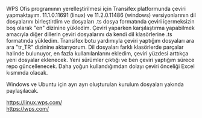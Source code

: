 WPS Ofis programının yerelleştirilmesi için Transifex platformunda çeviri yapmaktayım. 
11.1.0.11691 (linux) ve 11.2.0.11486 (windows) versiyonlarının dil dosyalarını birleştirdim ve dosyaları .ts dosya formatında çeviri içermeksizin boş olarak "en" dizinine yükledim. Çeviri yaparken karşılaştırma yapabilmek amacıyla diğer dillerin çeviri dosyalarını da kendi dil klasörlerine .ts formatında yükledim.
Transifex botu yardımıyla çeviri yaptığım dosyaları ara ara "tr_TR" dizinine aktarıyorum.
Dil dosyaları farklı klasörlerde parçalar halinde bulunuyor, en fazla kullanılanlarını ekledim, çeviri yüzdesi arttıkça yeni dosyalar eklenecek.
Yeni sürümler çıktığı ve ben çeviri yaptığım sürece repo güncellenecek. Daha yoğun kullandığımdan dolayı çeviri önceliği Excel kısmında olacak.

Windows ve Ubuntu için ayrı ayrı oluşturulan kurulum dosyaları yakında paylaşılacak.


https://linux.wps.com/    
https://wps.com/



